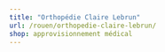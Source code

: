 ```yaml
---
title: "Orthopédie Claire Lebrun"
url: /rouen/orthopedie-claire-lebrun/
shop: approvisionnement médical
---
```

